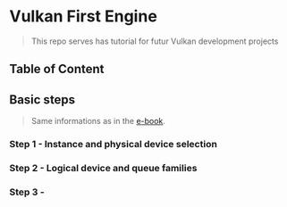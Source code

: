 # Vulkan First Engine

> This repo serves has tutorial for futur Vulkan development projects

## Table of Content

## Basic steps

> Same informations as in the [e-book](vulkan_tutorial_en.pdf).

### Step 1 - Instance and physical device selection

### Step 2 - Logical device and queue families

### Step 3 - 
